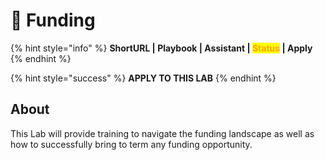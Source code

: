 # 🚧 Funding

{% hint style="info" %}
**ShortURL | Playbook | Assistant | **<mark style="color:orange;">**Status**</mark>** | Apply**
{% endhint %}

{% hint style="success" %}
**APPLY TO THIS LAB**
{% endhint %}

## About

This Lab will provide training to navigate the funding landscape as well as how to successfully bring to term any funding opportunity.



